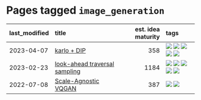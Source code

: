 # Pages tagged `image_generation`

|last_modified|title|est. idea maturity|tags
|:---|:---|---:|:---|
|2023-04-07|[karlo + DIP](../karlo-dip.md)|358|[![](https://img.shields.io/badge/tag-deepimageprior-1661bc)](../tags/deepimageprior.md) [![](https://img.shields.io/badge/tag-experimental-3f9741)](../tags/experimental.md) [![](https://img.shields.io/badge/tag-image_generation-d46ff4)](../tags/image_generation.md) [![](https://img.shields.io/badge/tag-prior-296bb1)](../tags/prior.md) [![](https://img.shields.io/badge/tag-wip-6013c8)](../tags/wip.md)|
|2023-02-23|[look-ahead traversal sampling](../look-ahead-traversal-sampling.md)|1184|[![](https://img.shields.io/badge/tag-MCMC-cdef47)](../tags/MCMC.md) [![](https://img.shields.io/badge/tag-animation-dad82b)](../tags/animation.md) [![](https://img.shields.io/badge/tag-control-99b5f2)](../tags/control.md) [![](https://img.shields.io/badge/tag-experimental-3f9741)](../tags/experimental.md) [![](https://img.shields.io/badge/tag-image_generation-d46ff4)](../tags/image_generation.md)|
|2022-07-08|[Scale-Agnostic VQGAN](../scale-agnostic_VQGAN.md)|387|[![](https://img.shields.io/badge/tag-experimental-3f9741)](../tags/experimental.md) [![](https://img.shields.io/badge/tag-image_generation-d46ff4)](../tags/image_generation.md)|